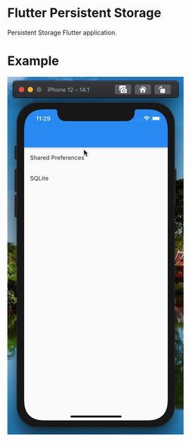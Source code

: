 # Flutter Persistent Storage

Persistent Storage Flutter application.

# Example
![Alt Text](https://github.com/nesprasit/flutter/blob/main/flutter_persistent_storage/example.gif)


